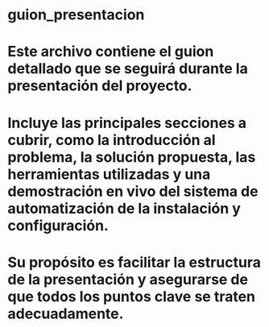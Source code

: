 # guion_presentacion
# Este archivo contiene el guion detallado que se seguirá durante la presentación del proyecto.
# Incluye las principales secciones a cubrir, como la introducción al problema, la solución propuesta, las herramientas utilizadas y una demostración en vivo del sistema de automatización de la instalación y configuración.
# Su propósito es facilitar la estructura de la presentación y asegurarse de que todos los puntos clave se traten adecuadamente.
